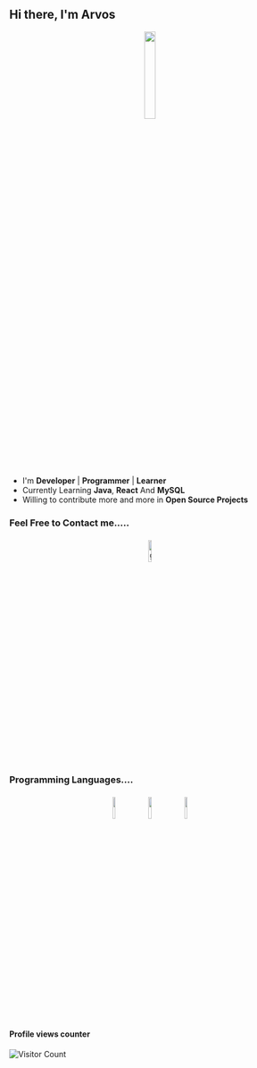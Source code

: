 ## Hi there, I'm Arvos 

<p align="center">
<img width="20%" src="https://img.icons8.com/ios-filled/96/000000/programming.png"/>
</p>


- I'm **Developer** | **Programmer** | **Learner**
- Currently Learning **Java**, **React** And **MySQL**
- Willing to contribute more and more in **Open Source Projects**


### Feel Free to Contact me.....

<p align="center">
	<a href="https://github.com/arvos1996"><img alt="github" width="10%" style="padding:5px" src="https://img.icons8.com/clouds/100/000000/github.png"/></a>
</p>

### Programming Languages....

<p align="center">
	<img width="10%" style="padding:5px" src="https://img.icons8.com/color/144/000000/java-coffee-cup-logo.png"/>
	<img width="10%" style="padding:5px" src="https://img.icons8.com/color/144/000000/python.png"/>
	<img width="10%" style="padding:5px" src="https://img.icons8.com/color/144/000000/javascript.png"/>
</p>

#### Profile views counter
![Visitor Count](https://profile-counter.glitch.me/{arvos1996}/count.svg)

